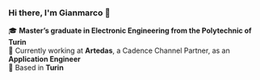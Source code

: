 <!--
**gianmarcodogliani/gianmarcodogliani** is a ✨ _special_ ✨ repository because its `README.md` (this file) appears on your GitHub profile.

Here are some ideas to get you started:

- 🔭 I’m currently working on ...
- 🌱 I’m currently learning ...
- 👯 I’m looking to collaborate on ...
- 🤔 I’m looking for help with ...
- 💬 Ask me about ...
- 📫 How to reach me: ...
- 😄 Pronouns: ...
- ⚡ Fun fact: ...
🚀 Passionate about **[Your Interests, e.g., Web Development, AI, etc.]**  
-->

### Hi there, I'm Gianmarco 👋

🎓 **Master’s graduate in Electronic Engineering from the Polytechnic of Turin**  
💼 Currently working at **Artedas**, a Cadence Channel Partner, as an **Application Engineer**  
📍 Based in **Turin**
